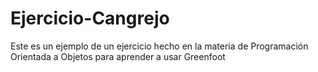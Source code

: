 # Ejercicio-Cangrejo
Este es un ejemplo de un ejercicio hecho en la materia de Programación Orientada a Objetos para aprender a usar Greenfoot
